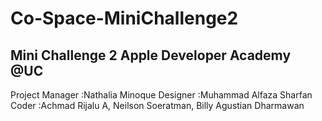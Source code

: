 # Co-Space-MiniChallenge2
Mini Challenge 2 Apple Developer Academy @UC
----------
Project Manager  :Nathalia Minoque
Designer         :Muhammad Alfaza Sharfan
Coder            :Achmad Rijalu A, Neilson Soeratman, Billy Agustian Dharmawan


